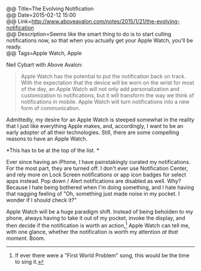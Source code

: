 @@ Title=The Evolving Notification  
@@ Date=2015-02-12 15:00  
@@ Link=http://www.aboveavalon.com/notes/2015/1/21/the-evolving-notification  
@@ Description=Seems like the smart thing to do is to start culling notifications now, so that when you actually get your Apple Watch, you'll be ready.  
@@ Tags=Apple Watch, Apple  

Neil Cybart with Above Avalon:
>Apple Watch has the potential to put the notification back on track. With the expectation that the device will be worn on the wrist for most of the day, an Apple Watch will not only add personalization and customization to notifications, but it will transform the way we think of notifications in mobile. Apple Watch will turn notifications into a new form of communication.

Admittedly, my desire for an Apple Watch is steeped somewhat in the reality that I just like everything Apple makes, and, accordingly, I want to be an early adopter of all their technologies. Still, there are some compelling reasons to have an Apple Watch.
 
*This has to be at the top of the list. *

Ever since having an iPhone, I have painstakingly curated my notifications. For the most part, they are turned off. I don't ever use Notification Center, and rely more on Lock Screen notifications or app icon badges for select apps instead. Pop down / Alert notifications are disabled as well. Why? Because I hate being bothered when I'm doing something, and I hate having that nagging feeling of "Oh, something just made noise in my pocket. I wonder if I should check it?"

Apple Watch will be a huge paradigm shift. Instead of being beholden to my phone, always having to take it out of my pocket, invoke the display, and then decide if the notification is worth an action,[^ac] Apple Watch can tell me, with one glance, whether the notification is worth my attention *at that moment.* Boom.

[^ac]: If ever there were a "First World Problem" song, this would be the time to sing it.